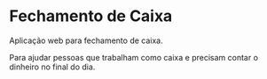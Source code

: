 # Fechamento de Caixa
Aplicação web para fechamento de caixa.

Para ajudar pessoas que trabalham como caixa e precisam contar o dinheiro no final do dia.
